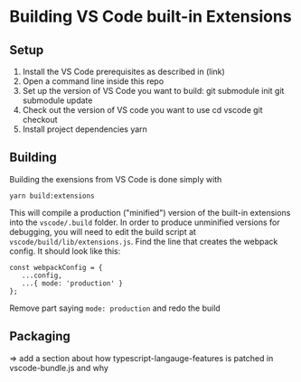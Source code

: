 # Building VS Code built-in Extensions

## Setup

1. Install the VS Code prerequisites as described in (link)
2. Open a command line inside this repo
3. Set up the version of VS Code you want to build:
    git submodule init
    git submodule update
4. Check out the version of VS code you want to use
    cd vscode
    git checkout <git tag or branch>
5. Install project dependencies
    yarn
    
## Building
Building the exensions from VS Code is done simply with 

    yarn build:extensions

This will compile a production ("minified") version of the built-in extensions into the `vscode/.build` folder. In order to produce unminified versions for debugging,
you will need to edit the build script at `vscode/build/lib/extensions.js`. Find the line that creates the webpack config. It should look like this:
```
const webpackConfig = {
   ...config,
   ...{ mode: 'production' }
};
```
Remove part saying `mode: production` and redo the build

## Packaging

=> add a section about how typescript-langauge-features is patched in vscode-bundle.js and why